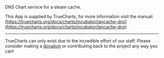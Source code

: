 DNS Chart service for a steam cache.

This App is supplied by TrueCharts, for more information visit the manual: [https://truecharts.org/docs/charts/incubator/lancache-dns](https://truecharts.org/docs/charts/incubator/lancache-dns)

---

TrueCharts can only exist due to the incredible effort of our staff.
Please consider making a [donation](https://truecharts.org/docs/about/sponsor) or contributing back to the project any way you can!
